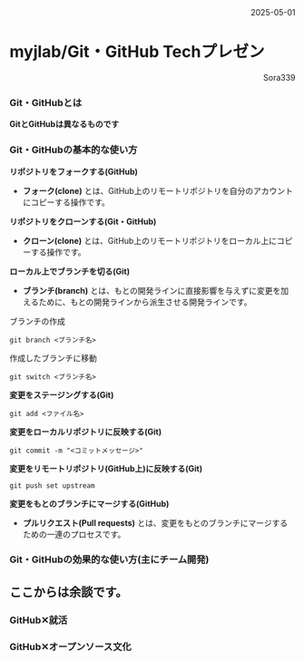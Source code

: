<div align="right">2025-05-01</div>

# myjlab/Git・GitHub Techプレゼン
<div align="right">Sora339</div>

### Git・GitHubとは
**GitとGitHubは異なるものです**

### Git・GitHubの基本的な使い方
**リポジトリをフォークする(GitHub)**
- **フォーク(clone)** とは、GitHub上のリモートリポジトリを自分のアカウントにコピーする操作です。

**リポジトリをクローンする(Git・GitHub)**
- **クローン(clone)** とは、GitHub上のリモートリポジトリをローカル上にコピーする操作です。

**ローカル上でブランチを切る(Git)**
- **ブランチ(branch)** とは、もとの開発ラインに直接影響を与えずに変更を加えるために、もとの開発ラインから派生させる開発ラインです。

ブランチの作成

```git branch <ブランチ名>```

作成したブランチに移動

```git switch <ブランチ名>```

**変更をステージングする(Git)**
  
```git add <ファイル名>```

**変更をローカルリポジトリに反映する(Git)**

```git commit -m "<コミットメッセージ>"```

**変更をリモートリポジトリ(GitHub上)に反映する(Git)**

```git push set upstream```

**変更をもとのブランチにマージする(GitHub)**
- **プルリクエスト(Pull requests)** とは、変更をもとのブランチにマージするための一連のプロセスです。

### Git・GitHubの効果的な使い方(主にチーム開発)

## ここからは余談です。

### GitHub✕就活

### GitHub✕オープンソース文化

